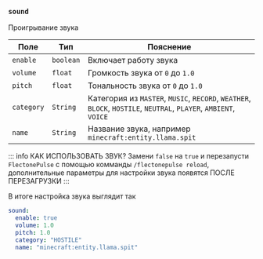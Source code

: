 ### `sound`
Проигрывание звука

| Поле       | Тип       | Пояснение                                                                                                        |
|------------|-----------|------------------------------------------------------------------------------------------------------------------|
| `enable`   | `boolean` | Включает работу звука                                                                                            |
| `volume`   | `float`   | Громкость звука от `0` до `1.0`                                                                                  |
| `pitch`    | `float`   | Тональность звука от `0` до `1.0`                                                                                |
| `category` | `String`  | Категория из `MASTER`, `MUSIC`, `RECORD`, `WEATHER`, `BLOCK`, `HOSTILE`, `NEUTRAL`, `PLAYER`, `AMBIENT`, `VOICE` |
| `name`     | `String`  | Название звука, например `minecraft:entity.llama.spit`                                                           |


::: info КАК ИСПОЛЬЗОВАТЬ ЗВУК?
Замени `false` на `true` и перезапусти `FlectonePulse` с помощью комманды `/flectonepulse reload`, дополнительные параметры для настройки звука появятся ПОСЛЕ ПЕРЕЗАГРУЗКИ
:::

В итоге настройка звука выглядит так
```yaml
sound:
  enable: true
  volume: 1.0
  pitch: 1.0
  category: "HOSTILE"
  name: "minecraft:entity.llama.spit"
```
